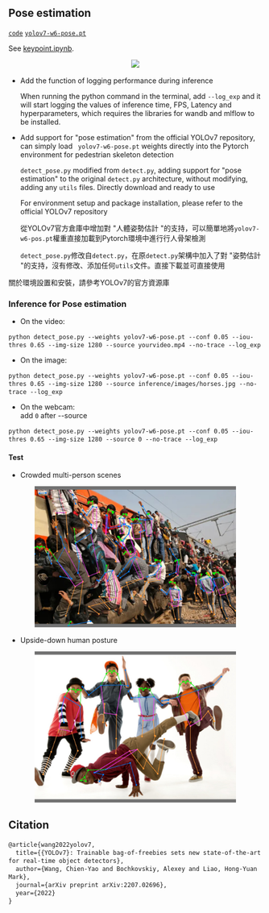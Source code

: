 
## Pose estimation

[`code`](https://github.com/WongKinYiu/yolov7/tree/pose) [`yolov7-w6-pose.pt`](https://github.com/WongKinYiu/yolov7/releases/download/v0.1/yolov7-w6-pose.pt)

See [keypoint.ipynb](https://github.com/WongKinYiu/yolov7/blob/main/tools/keypoint.ipynb).

<div align="center">
    <a href="./">
        <img src="./figure/pose.png" width="39%"/>
    </a>
</div>

- Add the function of logging performance during inference

     When running the python command in the terminal, add `--log_exp` and it will start logging the values of inference time, FPS, Latency and hyperparameters, which requires the libraries for wandb and mlflow to be installed.


- Add support for "pose estimation" from the official YOLOv7 repository, can simply load ` yolov7-w6-pose.pt` weights directly into the Pytorch environment for pedestrian skeleton detection

    `detect_pose.py` modified from `detect.py`, adding support for "pose estimation" to the original `detect.py` architecture, without modifying, adding any `utils` files. Directly download and ready to use

    For environment setup and package installation, please refer to the official YOLOv7 repository

    從YOLOv7官方倉庫中增加對 "人體姿勢估計 "的支持，可以簡單地將`yolov7-w6-pos.pt`權重直接加載到Pytorch環境中進行行人骨架檢測

    `detect_pose.py`修改自`detect.py`，在原`detect.py`架構中加入了對 "姿勢估計 "的支持，沒有修改、添加任何`utils`文件。直接下載並可直接使用

關於環境設置和安裝，請參考YOLOv7的官方資源庫


###  Inference for Pose estimation
 
- On the video:
```
python detect_pose.py --weights yolov7-w6-pose.pt --conf 0.05 --iou-thres 0.65 --img-size 1280 --source yourvideo.mp4 --no-trace --log_exp
```

- On the image:
```
python detect_pose.py --weights yolov7-w6-pose.pt --conf 0.05 --iou-thres 0.65 --img-size 1280 --source inference/images/horses.jpg --no-trace --log_exp
```

- On the webcam:  
    add `0` after --source
```
python detect_pose.py --weights yolov7-w6-pose.pt --conf 0.05 --iou-thres 0.65 --img-size 1280 --source 0 --no-trace --log_exp
```

#### Test

- Crowded multi-person scenes
<div align="center">
    <a href="./">
        <img src="./figure/Crowded_people_on_the_train.jpg" width=400x/>
    </a>
</div>

- Upside-down human posture
<div align="center">
    <a href="./">
        <img src="./figure/Upside_ Down_Dancer_01.jpg" width=400x/>
    </a>
</div>

## Citation

```
@article{wang2022yolov7,
  title={{YOLOv7}: Trainable bag-of-freebies sets new state-of-the-art for real-time object detectors},
  author={Wang, Chien-Yao and Bochkovskiy, Alexey and Liao, Hong-Yuan Mark},
  journal={arXiv preprint arXiv:2207.02696},
  year={2022}
}
```
